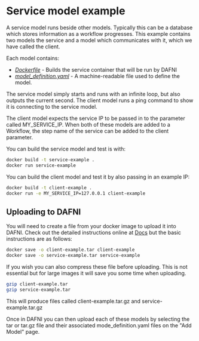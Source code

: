 # Service model example

A service model runs beside other models. 
Typically this can be a database which stores information as a workflow progresses. This example contains two models the service and a model which communicates with it, which we have called the client.

Each model contains:
- _[Dockerfile](./Dockerfile)_ - Builds the service container that will be run by DAFNI
- _[model_definition.yaml](./model_definition.yaml)_ - A machine-readable file used to define the model.

The service model simply starts and runs with an infinite loop, but also outputs the current second. The client model runs a ping command to show it is connecting to the service model.

The client model expects the service IP to be passed in to the parameter called MY_SERVICE_IP. When both of these models are added to a Workflow, the step name of the service can be added to the client parameter. 

You can build the service model and test is with:
```bash
docker build -t service-example .
docker run service-example
```

You can build the client model and test it by also passing in an example IP:

```bash
docker build -t client-example .
docker run -e MY_SERVICE_IP=127.0.0.1 client-example
```

## Uploading to DAFNI

You will need to create a file from your docker image to upload it into DAFNI. Check out the detailed instructions online at [Docs](https://docs.secure.dafni.rl.ac.uk/docs/how-to/models/how-to-upload-a-model/) but the basic instructions are as follows:

```bash
docker save -o client-example.tar client-example
docker save -o service-example.tar service-example
```

If you wish you can also compress these file before uploading. This is not essential but for large images it will save you some time when uploading.

```bash
gzip client-example.tar
gzip service-example.tar
```
This will produce files called client-example.tar.gz and service-example.tar.gz

Once in DAFNI you can then upload each of these models by selecting the tar or tar.gz file and their associated mode_definition.yaml files on the "Add Model" page.